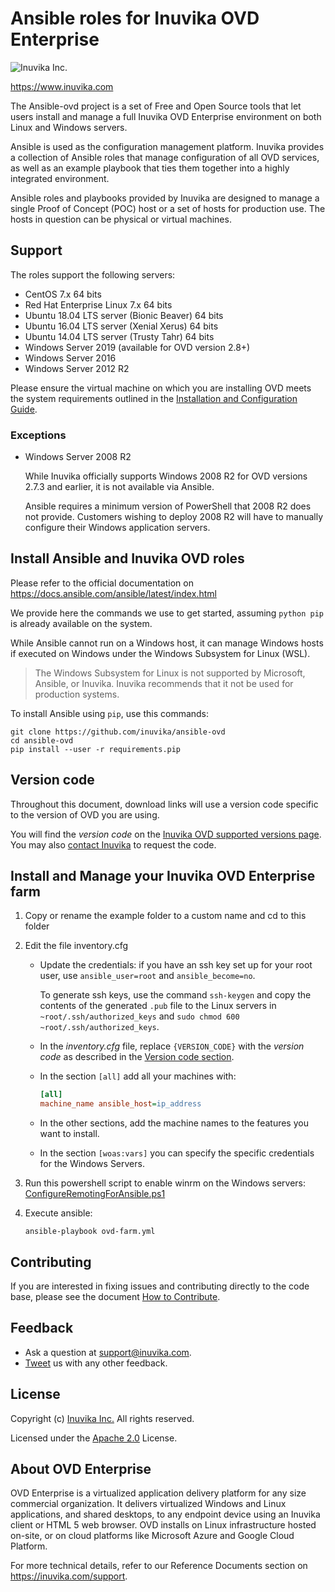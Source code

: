 # Ansible roles for Inuvika OVD Enterprise

![Inuvika Inc.](https://archive.inuvika.com/theme/media/logo-dark.png)

<https://www.inuvika.com>

The Ansible-ovd project is a set of Free and Open Source tools that let users install
and manage a full Inuvika OVD Enterprise environment on both Linux and Windows servers.

Ansible is used as the configuration management platform. Inuvika provides a collection
of Ansible roles that manage configuration of all OVD services, as well as an example playbook that
ties them together into a highly integrated environment.

Ansible roles and playbooks provided by Inuvika are designed to manage a single Proof of Concept (POC)
host or a set of hosts for production use. The hosts in question can be physical or virtual machines.

## Support

The roles support the following servers:

* CentOS 7.x 64 bits
* Red Hat Enterprise Linux 7.x 64 bits
* Ubuntu 18.04 LTS server (Bionic Beaver) 64 bits
* Ubuntu 16.04 LTS server (Xenial Xerus) 64 bits
* Ubuntu 14.04 LTS server (Trusty Tahr) 64 bits
* Windows Server 2019 (available for OVD version 2.8+)
* Windows Server 2016
* Windows Server 2012 R2

Please ensure the virtual machine on which you are installing OVD meets the
system requirements outlined in the [Installation and Configuration Guide](https://docs.inuvika.com/installation_and_configuration_guide/).

### Exceptions

* Windows Server 2008 R2

   While Inuvika officially supports Windows 2008 R2 for OVD versions 2.7.3 and
   earlier, it is not available via Ansible.

   Ansible requires a minimum version of PowerShell that 2008 R2
   does not provide. Customers wishing to deploy 2008 R2 will have
   to manually configure their Windows application servers.

## Install Ansible and Inuvika OVD roles

Please refer to the official documentation on <https://docs.ansible.com/ansible/latest/index.html>

We provide here the commands we use to get started, assuming
`python pip` is already available on the system.

While Ansible cannot run on a Windows host, it can manage
Windows hosts if executed on Windows under the Windows Subsystem
for Linux (WSL).

> The Windows Subsystem for Linux is not supported by Microsoft,
> Ansible, or Inuvika. Inuvika recommends that it not be used for
> production systems.

To install Ansible using `pip`, use this commands:

```shell
git clone https://github.com/inuvika/ansible-ovd
cd ansible-ovd
pip install --user -r requirements.pip
```

## Version code

Throughout this document, download links will use a version code specific to the version
of OVD you are using.

You will find the *version code* on the [Inuvika OVD supported versions page](https://support.inuvika.com/portal/kb/articles/documentation).
You may also [contact Inuvika](https://www.inuvika.com/contact-us/) to request the code.

## Install and Manage your Inuvika OVD Enterprise farm

1. Copy or rename the example folder to a custom name and cd to this folder

2. Edit the file inventory.cfg

   * Update the credentials:
      if you have an ssh key set up for your root user, use `ansible_user=root` and `ansible_become=no`.

      To generate ssh keys, use the command `ssh-keygen` and copy the contents of the generated `.pub` file
      to the Linux servers in `~root/.ssh/authorized_keys` and `sudo chmod 600 ~root/.ssh/authorized_keys`.

   * In the *inventory.cfg* file, replace `{VERSION_CODE}` with the *version code* as described
     in the [Version code section](#version-code "Version Code").

   * In the section `[all]` add all your machines with:

      ```ini
      [all]
      machine_name ansible_host=ip_address
      ```

   * In the other sections, add the machine names to the features you want to install.
   * In the section `[woas:vars]` you can specify the specific credentials for the Windows Servers.

3. Run this powershell script to enable winrm on the Windows servers: [ConfigureRemotingForAnsible.ps1](https://raw.githubusercontent.com/ansible/ansible/devel/examples/scripts/ConfigureRemotingForAnsible.ps1)

4. Execute ansible:

   ```shell
   ansible-playbook ovd-farm.yml
   ```

## Contributing

If you are interested in fixing issues and contributing directly to the code base,
please see the document [How to Contribute](CONTRIBUTING.md).

## Feedback

* Ask a question at <support@inuvika.com>.
* [Tweet](https://twitter.com/InuvikaInc) us with any other feedback.

## License

Copyright (c) [Inuvika Inc.](https://www.inuvika.com) All rights reserved.

Licensed under the [Apache 2.0](LICENSE.md) License.

## About OVD Enterprise

OVD Enterprise is a virtualized application delivery platform for
any size commercial organization. It delivers virtualized Windows
and Linux applications, and shared desktops, to any endpoint device
using an Inuvika client or HTML 5 web browser. OVD installs on Linux
infrastructure hosted on-site, or on cloud platforms like Microsoft Azure
and Google Cloud Platform.

For more technical details, refer to our Reference Documents
section on <https://inuvika.com/support>.
